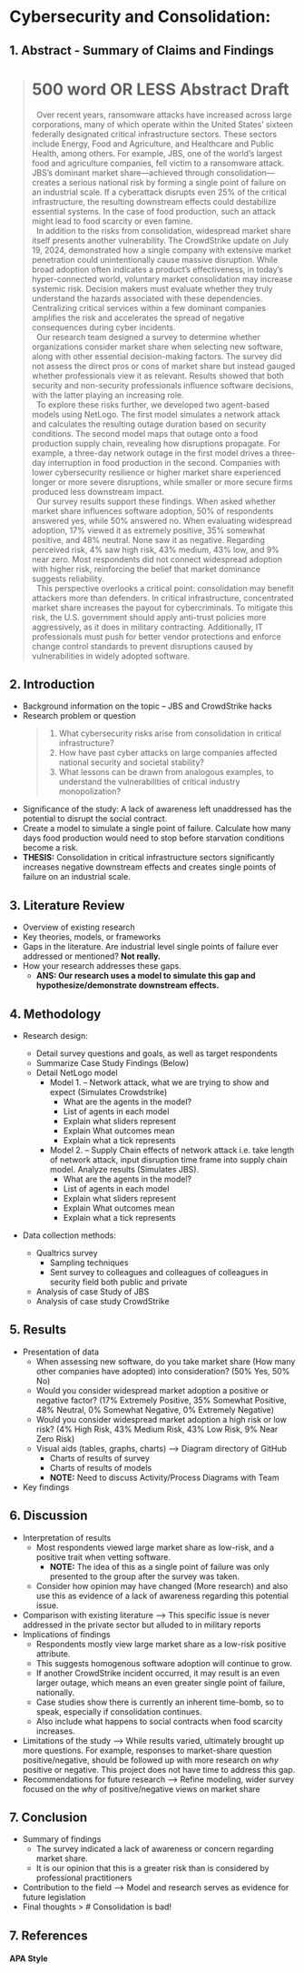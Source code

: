 # Cybersecurity and Consolidation: 
## 1. Abstract - Summary of Claims and Findings  
> # 500 word OR LESS Abstract Draft  
> &nbsp; Over recent years, ransomware attacks have increased across large corporations, many of which operate within the United States’ sixteen federally designated critical infrastructure sectors. These sectors include Energy, Food and Agriculture, and Healthcare and Public Health, among others. For example, JBS, one of the world’s largest food and agriculture companies, fell victim to a ransomware attack. JBS’s dominant market share—achieved through consolidation—creates a serious national risk by forming a single point of failure on an industrial scale. If a cyberattack disrupts even 25% of the critical infrastructure, the resulting downstream effects could destabilize essential systems. In the case of food production, such an attack might lead to food scarcity or even famine.  
	&nbsp; In addition to the risks from consolidation, widespread market share itself presents another vulnerability. The CrowdStrike update on July 19, 2024, demonstrated how a single company with extensive market penetration could unintentionally cause massive disruption. While broad adoption often indicates a product’s effectiveness, in today’s hyper-connected world, voluntary market consolidation may increase systemic risk. Decision makers must evaluate whether they truly understand the hazards associated with these dependencies. Centralizing critical services within a few dominant companies amplifies the risk and accelerates the spread of negative consequences during cyber incidents.  
	&nbsp; Our research team designed a survey to determine whether organizations consider market share when selecting new software, along with other essential decision-making factors. The survey did not assess the direct pros or cons of market share but instead gauged whether professionals view it as relevant. Results showed that both security and non-security professionals influence software decisions, with the latter playing an increasing role.  
	&nbsp; To explore these risks further, we developed two agent-based models using NetLogo. The first model simulates a network attack and calculates the resulting outage duration based on security conditions. The second model maps that outage onto a food production supply chain, revealing how disruptions propagate. For example, a three-day network outage in the first model drives a three-day interruption in food production in the second. Companies with lower cybersecurity resilience or higher market share experienced longer or more severe disruptions, while smaller or more secure firms produced less downstream impact.  
	&nbsp; Our survey results support these findings. When asked whether market share influences software adoption, 50% of respondents answered yes, while 50% answered no. When evaluating widespread adoption, 17% viewed it as extremely positive, 35% somewhat positive, and 48% neutral. None saw it as negative. Regarding perceived risk, 4% saw high risk, 43% medium, 43% low, and 9% near zero. Most respondents did not connect widespread adoption with higher risk, reinforcing the belief that market dominance suggests reliability.  
	&nbsp; This perspective overlooks a critical point: consolidation may benefit attackers more than defenders. In critical infrastructure, concentrated market share increases the payout for cybercriminals. To mitigate this risk, the U.S. government should apply anti-trust policies more aggressively, as it does in military contracting. Additionally, IT professionals must push for better vendor protections and enforce change control standards to prevent disruptions caused by vulnerabilities in widely adopted software.  

## 2. Introduction  
  - Background information on the topic – JBS and CrowdStrike hacks
  - Research problem or question
    > 1. What cybersecurity risks arise from consolidation in critical infrastructure?  
    > 2. How have past cyber attacks on large companies affected national security and societal stability?  
    > 3. What lessons can be drawn from analogous examples, to understand the vulnerabilities of critical industry monopolization? 
  - Significance of the study: A lack of awareness left unaddressed has the potential to disrupt the social contract.  
  - Create a model to simulate a single point of failure. Calculate how many days food production would need to stop before starvation conditions become a risk. 
  - **THESIS:** Consolidation in critical infrastructure sectors significantly increases negative downstream effects and creates single points of failure on an industrial scale. 
## 3. Literature Review  
  - Overview of existing research  
  - Key theories, models, or frameworks  
  - Gaps in the literature. Are industrial level single points of failure ever addressed or mentioned? **Not really.**  
  - How your research addresses these gaps.
  	- **ANS: Our research uses a model to simulate this gap and hypothesize/demonstrate downstream effects.**


## 4. Methodology  
  - Research design:
    - Detail survey questions and goals, as well as target respondents  
    - Summarize Case Study Findings (Below)
    - Detail NetLogo model
      - Model 1. – Network attack, what we are trying to show and expect (Simulates Crowdstrike)
      	- What are the agents in the model?
      	- List of agents in each model  
      	- Explain what sliders represent  
      	- Explain What outcomes mean  
      	- Explain what a tick represents  
      - Model 2. – Supply Chain effects of network attack i.e. take length of network attack, input disruption time frame into supply chain model. Analyze results (Simulates JBS).
      	- What are the agents in the model?
      	- List of agents in each model  
      	- Explain what sliders represent  
      	- Explain What outcomes mean  
      	- Explain what a tick represents
       
    
  - Data collection methods:
    - Qualtrics survey
    	- Sampling techniques
      	- Sent survey to colleagues and colleagues of colleagues in security field both public and private
    - Analysis of case Study of JBS
    - Analysis of case study CrowdStrike  
    
## 5. Results
  - Presentation of data
	- When assessing new software, do you take market share (How many other companies have adopted) into consideration? (50% Yes, 50% No)
	- Would you consider widespread market adoption a positive or negative factor? (17% Extremely Positive, 35% Somewhat Positive, 48%  Neutral, 0% Somewhat Negative, 0% Extremely Negative)
	- Would you consider widespread market adoption a high risk or low risk? (4% High Risk, 43% Medium Risk, 43% Low Risk, 9% Near Zero Risk)  
  	- Visual aids (tables, graphs, charts) --> Diagram directory of GitHub  
		- Charts of results of survey  
		- Charts of results of models  
		- **NOTE:** Need to discuss Activity/Process Diagrams with Team  
  - Key findings  
## 6. Discussion
  - Interpretation of results
  	- Most respondents viewed large market share as low-risk, and a positive trait when vetting software.  
   		- **NOTE:** The idea of this as a single point of failure was only presented to the group after the survey was taken.  
   	- Consider how opinion may have changed (More research) and also use this as evidence of a lack of awareness regarding this potential issue.
  - Comparison with existing literature --> This specific issue is never addressed in the private sector but alluded to in military reports
  - Implications of findings
  	- Respondents mostly view large market share as a low-risk positive attribute.
   	- This suggests homogenous software adoption will continue to grow.
	- If another CrowdStrike incident occurred, it may result is an even larger outage, which means an even greater single point of failure, nationally.
	- Case studies show there is currently an inherent time-bomb, so to speak, especially if consolidation continues.
	- Also include what happens to social contracts when food scarcity increases.
  - Limitations of the study --> While results varied, ultimately brought up more questions. For example, responses to market-share question positive/negative, should be followed up with more research on *why* positive or negative. This project does not have time to address this gap.
  - Recommendations for future research --> Refine modeling, wider survey focused on the *why* of positive/negative views on market share
## 7. Conclusion
  - Summary of findings
  	- The survey indicated a lack of awareness or concern regarding market share.
   	- It is our opinion that this is a greater risk than is considered by professional practitioners
  - Contribution to the field --> Model and research serves as evidence for future legislation 
  - Final thoughts > # Consolidation is bad!

## 7. References
  #### APA Style
